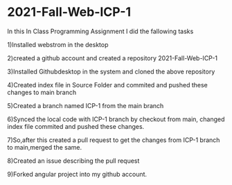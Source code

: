 # 2021-Fall-Web-ICP-1

In this In Class Programming Assignment I did the fallowing tasks

1)Installed webstrom in the desktop

2)created a github account and created a repository 2021-Fall-Web-ICP-1

3)Installed Githubdesktop in the system and cloned the above repository

4)Created index file in Source Folder and commited and pushed these changes to main branch

5)Created a branch named ICP-1 from the main branch

6)Synced the local code with ICP-1 branch by checkout from main, changed index file commited and pushed these changes.

7)So,after this created a pull request to get the changes from ICP-1 branch to main,merged the same.

8)Created an issue describing the pull request

9)Forked angular project into my github account.
  



